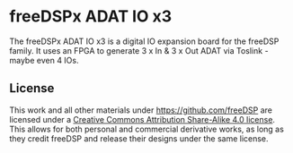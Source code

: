 # freeDSPx ADAT IO x3

The freeDSPx ADAT IO x3 is a digital IO expansion board for the freeDSP family. It uses an FPGA to generate 3 x In & 3 x Out ADAT via Toslink - maybe even 4 IOs. 

## License

This work and all other materials under https://github.com/freeDSP are licensed under a <a rel="license" href="http://creativecommons.org/licenses/by-sa/4.0/legalcode">Creative Commons Attribution Share-Alike 4.0 license</a>. This allows for both personal and commercial derivative works, as long as they credit freeDSP and release their designs under the same license.
